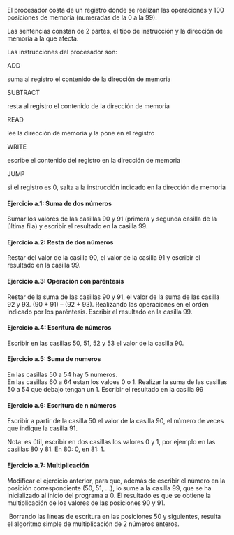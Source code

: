 El procesador costa de un
registro donde se realizan las operaciones y 100 posiciones de memoria
(numeradas de la 0 a la 99).

Las sentencias constan de
2 partes, el tipo de instrucción y la dirección de memoria a la que afecta.

Las instrucciones del
procesador son:

 

ADD

 

suma al registro el contenido de la dirección de
  memoria

 

SUBTRACT

 

resta al registro el contenido de la dirección
  de memoria

 

READ

 

lee la dirección de memoria y la pone en el
  registro

 

WRITE

 

escribe el contenido del registro en la
  dirección de memoria

 

JUMP

 

si el registro es 0, salta a la instrucción
  indicado en la dirección de memoria

#### Ejercicio a.1: Suma de dos números

Sumar los valores de las
casillas 90 y 91 (primera y segunda casilla de la última fila) y escribir el
resultado en la casilla 99.

#### Ejercicio a.2: Resta de dos números

Restar del valor de la
casilla 90, el valor de la casilla 91 y escribir el resultado en la casilla 99.

#### Ejercicio a.3: Operación con paréntesis

Restar de la suma de las
casillas 90 y 91, el valor de la suma de las casilla 92 y 93. (90 + 91) – (92 +
93). Realizando las operaciones en el orden indicado por los paréntesis.
Escribir el resultado en la casilla 99.

#### Ejercicio a.4: Escritura de números

Escribir en las casillas
50, 51, 52 y 53 el valor de la casilla 90.

#### Ejercicio a.5: Suma de numeros

En las casillas 50 a 54 hay 5 numeros.  
En las casillas 60 a 64 estan los valoes 0 o 1.
Realizar la suma de las casillas 50 a 54 que debajo tengan un 1. Escribir el resultado en la casilla 99

#### Ejercicio a.6: Escritura de n números

Escribir a partir de la
casilla 50 el valor de la casilla 90, el número de veces que indique la casilla
91.

Nota: es útil, escribir en
dos casillas los valores 0 y 1, por ejemplo en las casillas 80 y 81. En 80: 0,
en 81: 1.

#### Ejercicio a.7: Multiplicación

Modificar
el ejercicio anterior, para que, además de escribir el número en la posición
correspondiente (50, 51, ...), lo sume a la casilla 99, que se ha inicializado
al inicio del programa a 0. El resultado es que se obtiene la multiplicación de
los valores de las posiciones 90 y 91.

 Borrando las líneas de escritura en las
posiciones 50 y siguientes, resulta el algoritmo simple de multiplicación de 2 números
enteros.

